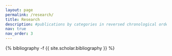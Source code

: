 ```yaml
---
layout: page
permalink: /research/
title: Research
description: #publications by categories in reversed chronological order. generated by jekyll-scholar.
nav: true
nav_order: 3
---
```

<!-- _pages/research.md -->
<div class="publications">

{% bibliography -f {{ site.scholar.bibliography }} %}

</div>

